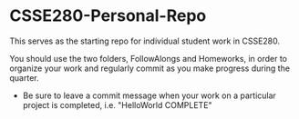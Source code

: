 # CSSE280-Personal-Repo
This serves as the starting repo for individual student work in CSSE280.

You should use the two folders, FollowAlongs and Homeworks, in order to organize your work and regularly commit as you make progress during the quarter. 

* Be sure to leave a commit message when your work on a particular project is completed, i.e. "HelloWorld COMPLETE"

